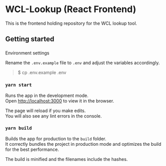 # WCL-Lookup (React Frontend)

This is the frontend holding repository for the WCL lookup tool.

## Getting started

### 
Environment settings

Rename the `.env.example` file to `.env` and adjust the variables accordingly.

> $ cp .env.example .env

### `yarn start`

Runs the app in the development mode.\
Open [http://localhost:3000](http://localhost:3000) to view it in the browser.

The page will reload if you make edits.\
You will also see any lint errors in the console.

### `yarn build`

Builds the app for production to the `build` folder.\
It correctly bundles the project in production mode and optimizes the build for the best performance.

The build is minified and the filenames include the hashes.
